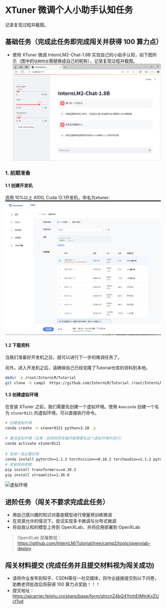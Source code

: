 # XTuner 微调个人小助手认知任务

记录复现过程并截图。

## 基础任务（完成此任务即完成闯关并获得 100 算力点）

- 使用 XTuner 微调 InternLM2-Chat-1.8B 实现自己的小助手认知，如下图所示（图中的`伍鲜同志`需替换成自己的昵称），记录复现过程并截图。
![](https://raw.githubusercontent.com/wux-labs/ImageHosting/main/XTuner/image-12.png)


### 1. 前期准备
#### 1.1 创建开发机
选用 10%以上 A100, Cuda 12.1开发机，命名为xtuner:
![开发机](./images/1_create_machine_xtuner.png)

#### 1.2 下载资料
当我们准备好开发机之后，就可以进行下一步的微调任务了。

另外，进入开发机之后，请确保自己已经克隆了Tutorial仓库的资料到本地。

```bash
mkdir -p /root/InternLM/Tutorial
git clone -b camp3  https://github.com/InternLM/Tutorial /root/InternLM/Tutorial
```

#### 1.3 创建虚拟环境
在安装 XTuner 之前，我们需要先创建一个虚拟环境。使用 `Anaconda` 创建一个名为 `xtuner0121` 的虚拟环境，可以直接执行命令。


```bash
# 创建虚拟环境
conda create -n xtuner0121 python=3.10 -y

# 激活虚拟环境（注意：后续的所有操作都需要在这个虚拟环境中进行）
conda activate xtuner0121

# 安装一些必要的库
conda install pytorch==2.1.2 torchvision==0.16.2 torchaudio==2.1.2 pytorch-cuda=12.1 -c pytorch -c nvidia -y
# 安装其他依赖
pip install transformers==4.39.3
pip install streamlit==1.36.0
```
![虚拟环境]()

## 进阶任务（闯关不要求完成此任务）

- 用自己感兴趣的知识对基座模型进行增量预训练微调
- 在资源允许的情况下，尝试实现多卡微调与分布式微调
- 将自我认知的模型上传到 OpenXLab，并将应用部署到 OpenXLab

> OpenXLab 部署教程：https://github.com/InternLM/Tutorial/tree/camp2/tools/openxlab-deploy

## 闯关材料提交 (完成任务并且提交材料视为闯关成功)

- 请将作业发布到知乎、CSDN等任一社交媒体，将作业链接提交到以下问卷，助教老师批改后将获得 100 算力点奖励！！！
- 提交地址：https://aicarrier.feishu.cn/share/base/form/shrcnZ4bQ4YmhEtMtnKxZUcf1vd
